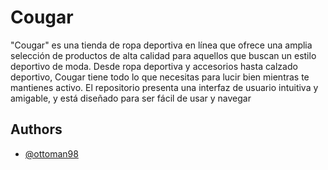 
# Cougar

"Cougar" es una tienda de ropa deportiva en línea que ofrece una amplia selección de productos de alta calidad para aquellos que buscan un estilo deportivo de moda. Desde ropa deportiva y accesorios hasta calzado deportivo, Cougar tiene todo lo que necesitas para lucir bien mientras te mantienes activo. El repositorio presenta una interfaz de usuario intuitiva y amigable, y está diseñado para ser fácil de usar y navegar


## Authors

- [@ottoman98](https://www.github.com/ottoman98)



